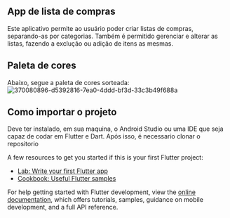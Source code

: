 ## App de lista de compras 

Este aplicativo permite ao usuário poder criar listas de compras, separando-as por categorias. Também é permitido gerenciar e alterar as listas, fazendo a exclução ou adição de itens as mesmas. 

## Paleta de cores 

Abaixo, segue a paleta de cores sorteada:  
![370080896-d5392816-7ea0-4ddd-bf3d-33c3b49f688a](https://github.com/user-attachments/assets/a327d4e1-6090-4978-a1f5-fd920c164b91)


## Como importar o projeto

Deve ter instalado, em sua maquina, o Android Studio ou uma IDE que seja capaz de codar em Flutter e Dart. Após isso, é necessario clonar o repositorio 



A few resources to get you started if this is your first Flutter project:

- [Lab: Write your first Flutter app](https://docs.flutter.dev/get-started/codelab)
- [Cookbook: Useful Flutter samples](https://docs.flutter.dev/cookbook)

For help getting started with Flutter development, view the
[online documentation](https://docs.flutter.dev/), which offers tutorials,
samples, guidance on mobile development, and a full API reference.
